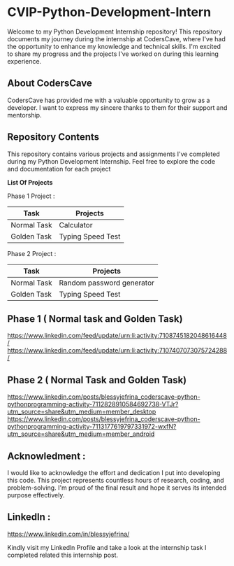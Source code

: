 # CVIP-Python-Development-Intern
Welcome to my Python Development Internship repository! This repository documents my journey during the internship at CodersCave, where I've had the opportunity to enhance my knowledge and technical skills. I'm excited to share my progress and the projects I've worked on during this learning experience.

## About CodersCave
CodersCave has provided me with a valuable opportunity to grow as a developer. I want to express my sincere thanks to them for their support and mentorship.

## Repository Contents
This repository contains various projects and assignments I've completed during my Python Development Internship. Feel free to explore the code and documentation for each project

**List Of Projects**   

Phase 1 Project : 

| Task | Projects |
| ------ | ----------- |
| Normal Task  | Calculator | 
| Golden Task | Typing Speed Test | 

Phase 2 Project : 

| Task | Projects |
| ------ | ----------- |
| Normal Task  | Random password generator | 
| Golden Task | Typing Speed Test | 

## Phase 1 ( Normal task and Golden Task) 

https://www.linkedin.com/feed/update/urn:li:activity:7108745182048616448/
https://www.linkedin.com/feed/update/urn:li:activity:7107407073075724288/

## Phase 2 ( Normal Task and Golden Task)

https://www.linkedin.com/posts/blessyjefrina_coderscave-python-pythonprogramming-activity-7112828910584692738-VTJr?utm_source=share&utm_medium=member_desktop
https://www.linkedin.com/posts/blessyjefrina_coderscave-python-pythonprogramming-activity-7113177619797331972-wxfN?utm_source=share&utm_medium=member_android 


## Acknowledment :
I would like to acknowledge the effort and dedication I put into developing this code. This project represents countless hours of research, coding, and problem-solving. I'm proud of the final result and hope it serves its intended purpose effectively.

## Linkedln :

   https://www.linkedin.com/in/blessyjefrina/ 
   
Kindly visit my Linkedln Profile and take a look at the internship task I completed related this internship post. 

           

